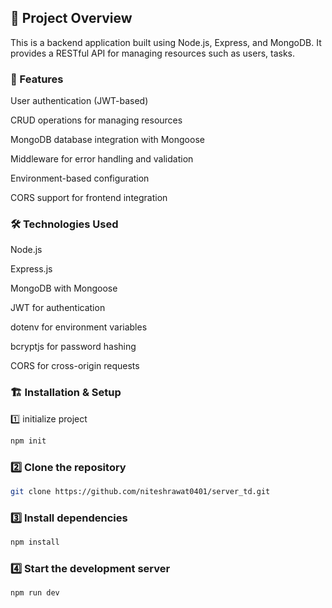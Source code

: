 ## 📌 Project Overview

This is a backend application built using Node.js, Express, and MongoDB. It provides a RESTful API for managing resources such as users, tasks.

### 🚀 Features

User authentication (JWT-based)

CRUD operations for managing resources

MongoDB database integration with Mongoose

Middleware for error handling and validation

Environment-based configuration

CORS support for frontend integration

### 🛠️ Technologies Used

Node.js

Express.js

MongoDB with Mongoose

JWT for authentication

dotenv for environment variables

bcryptjs for password hashing

CORS for cross-origin requests

### 🏗️ Installation & Setup

1️⃣ initialize project
```bash
npm init
```

### 2️⃣ Clone the repository
```bash
git clone https://github.com/niteshrawat0401/server_td.git
```

### 3️⃣ Install dependencies
```bash
npm install
```

### 4️⃣  Start the development server
```bash
npm run dev
```